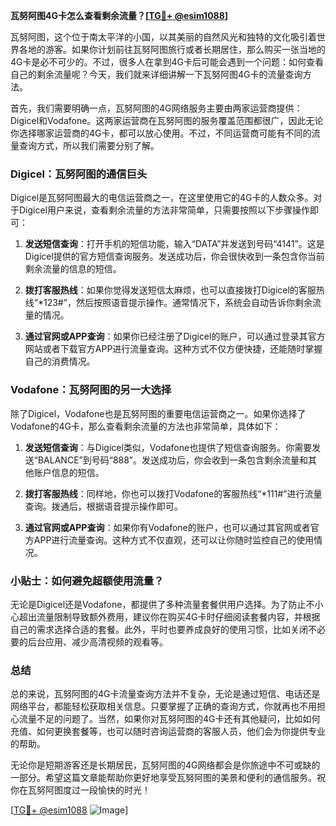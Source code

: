 **瓦努阿图4G卡怎么查看剩余流量？[[TG💪+ @esim1088](https://t.me/s/esim1088)]**

瓦努阿图，这个位于南太平洋的小国，以其美丽的自然风光和独特的文化吸引着世界各地的游客。如果你计划前往瓦努阿图旅行或者长期居住，那么购买一张当地的4G卡是必不可少的。不过，很多人在拿到4G卡后可能会遇到一个问题：如何查看自己的剩余流量呢？今天，我们就来详细讲解一下瓦努阿图4G卡的流量查询方法。

首先，我们需要明确一点，瓦努阿图的4G网络服务主要由两家运营商提供：Digicel和Vodafone。这两家运营商在瓦努阿图的服务覆盖范围都很广，因此无论你选择哪家运营商的4G卡，都可以放心使用。不过，不同运营商可能有不同的流量查询方式，所以我们需要分别了解。

### Digicel：瓦努阿图的通信巨头

Digicel是瓦努阿图最大的电信运营商之一，在这里使用它的4G卡的人数众多。对于Digicel用户来说，查看剩余流量的方法非常简单，只需要按照以下步骤操作即可：

1. **发送短信查询**：打开手机的短信功能，输入“DATA”并发送到号码“4141”。这是Digicel提供的官方短信查询服务。发送成功后，你会很快收到一条包含你当前剩余流量的信息的短信。

2. **拨打客服热线**：如果你觉得发送短信太麻烦，也可以直接拨打Digicel的客服热线“*123#”，然后按照语音提示操作。通常情况下，系统会自动告诉你剩余流量的情况。

3. **通过官网或APP查询**：如果你已经注册了Digicel的账户，可以通过登录其官方网站或者下载官方APP进行流量查询。这种方式不仅方便快捷，还能随时掌握自己的消费情况。

### Vodafone：瓦努阿图的另一大选择

除了Digicel，Vodafone也是瓦努阿图的重要电信运营商之一。如果你选择了Vodafone的4G卡，那么查看剩余流量的方法也非常简单，具体如下：

1. **发送短信查询**：与Digicel类似，Vodafone也提供了短信查询服务。你需要发送“BALANCE”到号码“888”。发送成功后，你会收到一条包含剩余流量和其他账户信息的短信。

2. **拨打客服热线**：同样地，你也可以拨打Vodafone的客服热线“*111#”进行流量查询。拨通后，根据语音提示操作即可。

3. **通过官网或APP查询**：如果你有Vodafone的账户，也可以通过其官网或者官方APP进行流量查询。这种方式不仅直观，还可以让你随时监控自己的使用情况。

### 小贴士：如何避免超额使用流量？

无论是Digicel还是Vodafone，都提供了多种流量套餐供用户选择。为了防止不小心超出流量限制导致额外费用，建议你在购买4G卡时仔细阅读套餐内容，并根据自己的需求选择合适的套餐。此外，平时也要养成良好的使用习惯，比如关闭不必要的后台应用、减少高清视频的观看等。

### 总结

总的来说，瓦努阿图的4G卡流量查询方法并不复杂，无论是通过短信、电话还是网络平台，都能轻松获取相关信息。只要掌握了正确的查询方式，你就再也不用担心流量不足的问题了。当然，如果你对瓦努阿图的4G卡还有其他疑问，比如如何充值、如何更换套餐等，也可以随时咨询运营商的客服人员，他们会为你提供专业的帮助。

无论你是短期游客还是长期居民，瓦努阿图的4G网络都会是你旅途中不可或缺的一部分。希望这篇文章能帮助你更好地享受瓦努阿图的美景和便利的通信服务。祝你在瓦努阿图度过一段愉快的时光！

[[TG💪+ @esim1088](https://t.me/s/esim1088) ![Image](https://i.postimg.cc/4NQfJmqS/Snipaste-2025-05-13-00-14-12.png)]